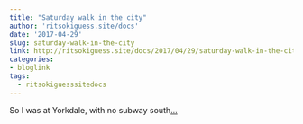 ```yaml
---
title: "Saturday walk in the city"
author: 'ritsokiguess.site/docs'
date: '2017-04-29'
slug: saturday-walk-in-the-city
link: http://ritsokiguess.site/docs/2017/04/29/saturday-walk-in-the-city/
categories:
- bloglink
tags:
  - ritsokiguesssitedocs
---
```


So I was at Yorkdale, with no subway south[... <i class="fas fa-external-link-alt"></i>](http://ritsokiguess.site/docs/2017/04/29/saturday-walk-in-the-city/)

